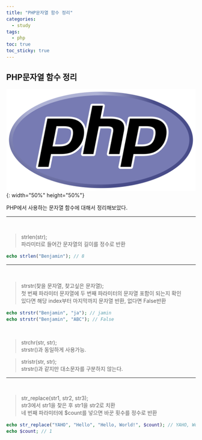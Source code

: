 ```yaml
---
title: "PHP문자열 함수 정리"
categories:
  - study
tags:
  - php
toc: true
toc_sticky: true
---
```


## PHP문자열 함수 정리

![PHP LOGO](/images/PHP-logo.svg){: width="50%" height="50%"}

PHP에서 사용하는 문자열 함수에 대해서 정리해보았다.

---

<br>

> strlen(str);<br>
> 파라미터로 들어간 문자열의 길이를 정수로 반환

```php
echo strlen("Benjamin"); // 8
```

---

<br>

> strstr(찾을 문자열, 찾고싶은 문자열); <br>
> 첫 번째 파라미터 문자열에 두 번째 파라미터의 문자열 포함이 되는지 확인 <br>
> 있다면 해당 index부터 마지막까지 문자열 반환, 없다면 False반환

```php
echo strstr("Benjamin", "ja"); // jamin
echo strstr("Benjamin", "ABC"); // False
```

<br>

> strchr(str, str); <br>
> strstr()과 동일하게 사용가능.

> stristr(str, str); <br>
> strstr()과 같지만 대소문자를 구분하지 않는다.


---

<br>

> str_replace(str1, str2, str3); <br>
> str3에서 str1을 찾은 후 str1을 str2로 치환 <br>
> 네 번째 파라미터에 $count를 넣으면 바꾼 횟수를 정수로 반환

```php
echo str_replace("YAHO", "Hello", "Hello, World!", $count); // YAHO, World!
echo $count; // 1
```
